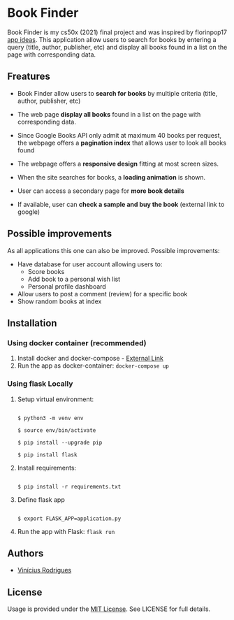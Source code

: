 
# Book Finder

  
Book Finder is my cs50x (2021) final project and was inspired by florinpop17 [app ideas](https://github.com/florinpop17/app-ideas). This application allow users to search for books by entering a query (title, author, publisher, etc) and display all books found in a list on the page with corresponding data.

## Freatures

- Book Finder allow users to **search for books** by multiple criteria (title, author, publisher, etc) 

- The web page **display all books** found in a list on the page with corresponding data. 

- Since Google Books API only admit at maximum 40 books per request, the webpage offers a **pagination index** that allows user to look all books found

- The webpage offers a **responsive design** fitting at most screen sizes. 

- When the site searches for books, a **loading animation** is shown.

- User can access a secondary page for **more book details**

- If available, user can **check a sample and buy the book** (external link to google)

 ## Possible improvements
As all applications this one can also be improved. Possible improvements:

 - Have database for user account allowing users to: 
	 - Score books
	 - Add book to a personal wish list
	 - Personal profile dashboard 
 - Allow users to post a comment (review) for a specific book
 - Show random books at index  

## Installation
### Using docker container (recommended)

 1. Install docker and docker-compose - [External Link](https://docs.docker.com/compose/install/)
 2.  Run the app as docker-container: ```docker-compose up```
 
### Using flask Locally

 1. Setup virtual environment:
	```

	$ python3 -m venv env

	$ source env/bin/activate

	$ pip install --upgrade pip

	$ pip install flask

	```
 2. Install requirements:
	```

	$ pip install -r requirements.txt

	```


 3. Define flask app
	```

	$ export FLASK_APP=application.py

	```

   4. Run the app with Flask: ```flask run```

## Authors

-  [Vinícius Rodrigues](https://www.linkedin.com/in/vinicius-rodrigues-silva-96007b192/)

  

## License

Usage is provided under the [MIT License](https://mit-license.org/). See LICENSE for full details.
